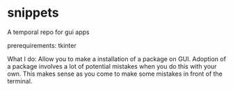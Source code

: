 # snippets
A temporal repo for gui apps


prerequirements:
tkinter


What I do:
Allow you to make a installation of a package on GUI.
Adoption of a package involves a lot of potential mistakes when you do this with your own.
This makes sense as you come to make some mistakes in front of the terminal. 
